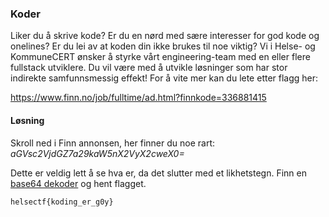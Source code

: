 ### Koder

Liker du å skrive kode? Er du en nørd med sære interesser for god kode og onelines? Er du lei av at koden din ikke brukes til noe viktig? Vi i Helse- og KommuneCERT ønsker å styrke vårt engineering-team med en eller flere fullstack utviklere. Du vil være med å utvikle løsninger som har stor indirekte samfunnsmessig effekt! For å vite mer kan du lete etter flagg her:

https://www.finn.no/job/fulltime/ad.html?finnkode=336881415


#### Løsning
Skroll ned i Finn annonsen, her finner du noe rart: *aGVsc2VjdGZ7a29kaW5nX2VyX2cweX0=*

Dette er veldig lett å se hva er, da det slutter med et likhetstegn. Finn en [base64 dekoder](https://www.base64decode.org/) og hent flagget.

`helsectf{koding_er_g0y}`
